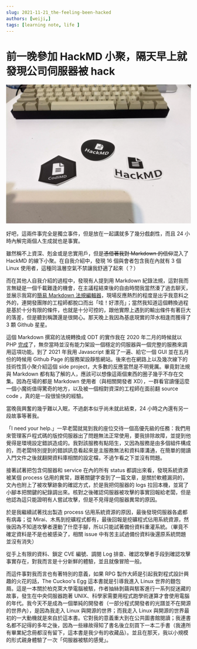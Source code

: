 ```yaml
---
slug: 2021-11-21_the-feeling-been-hacked
authors: [weiji,]
tags: [learning note, life ]
--- 
```


# 前一晚參加 HackMD 小聚，隔天早上就發現公司伺服器被 hack

<head>
  <meta property="og:image" content="https://i.imgur.com/OmCA6cP.jpg" />
</head>

![](./img/stickers.webp)

好吧，這兩件事完全是獨立事件，但是放在一起講就多了幾分戲劇性，而且 24 小時內解完兩個人生成就也是事實。

雖然稱不上資深、剋金或是忠實用戶，但是~~憑借著我對 Markdown 的信仰~~混入了 HackMD 的線下小聚。在自我介紹中，發現 16 個與會者包含我在內就有 3 個 Linux 使用者，這種同溫層空氣不禁讓我舒適了起來（？）

而在其他人自我介紹的過程中，發現有人提到用 Markdown 紀錄法規，這對我而言無疑是一個千載難逢的機會，在主議程結束後的自由時間我當然湊了過去聊天，並展示我寫的[簡易 Markdown 法規編輯器](https://github.com/FlySkyPie/markdown-regulation-editor)，現場反應熱烈的程度是出乎我意料之外的，連開發團隊的工程師都脫口而出「哇！好漂亮」；當然我知道這個轉換過程是基於十分有限的條件，也就是十分可控的，跟他實際上遇到的輸出條件有著巨大的落差，但是聽到稱讚還是很開心。那天晚上我因為基底現實的萍水相逢而獲得了 3 顆 Github 星星。

這個 Markdown 撰寫的法規轉換成 ODT 的實作我在 2020 年二月的時候就以 PHP [完成](https://github.com/FlySkyPie/regulation-odt)了，無奈當時並沒有能力架設一個穩定的伺服器與一個完整的服務來調用這項功能。到了 2021 年我用 Javascript 重寫了一遍、給它一個 GUI 並在五月份的時候用 Github Page 的服務架設靜態網站。後來也在網路上以及幾次線下的技術性質小聚介紹這個 side project，大多數的反應當然是不明覺厲。畢竟對法規與 Markdown 都有點了解的人，應該可以想像這兩個東西的圈子幾乎不存在交集。因為在場的都是 Markdown 使用者（與相關開發者 XD），一群看官讀懂這麼一個小魔術值得驚奇的地方，以及被一個相對資深的工程師在面前翻 source code ，真的是一段很愉快的經驗。

當晚我興奮的幾乎難以入眠，不過劇本似乎尚未就此結束，24 小時之內還有另一段故事等著我。

「I need your help.」一早老闆就晃到我的座位交待一個高優先級的任務：我們用來管理客戶程式碼的版控伺服器出了問題無法正常使用，要我排除故障，並提到他覺得是環境設定錯誤造成的。我對該服務有點陌生，又因為服務是由多個組件構成的，而老闆特別提到的錯誤訊息看起來是主服務無法和資料庫溝通，在簡單的閱讀入門文件之後就翻開資料庫相關的設定檔，不過乍看之下並沒有問題。

接著試著把包含伺服器和 service 在內的所有 status 都調出來看，發現系統資源被某個 process 佔用的異常，跟著關鍵字查到了一篇文章，是關於軟體漏洞的，文內也附上了被攻擊跡象的確認方式，於是我把伺服器的 logs 拉回本機，並寫了小腳本把關鍵的紀錄調出來。核對之後確認伺服器被攻擊的事實回報給老闆，但是他認為這只能證明有人嘗試攻擊，但是不見得是伺服器異常的原因。

於是我繼續試著找出製造 process 佔用系統資源的原因，最後發現伺服器各處都有病毒；從 Mirai、木馬到挖礦程式都有，最後回報是挖礦程式佔用系統資源，然後因為不知道攻擊者還動了什麼手腳，所以只能試著備份資料重灌系統。（畢竟不確定資料是不是也被感染了，相關 issue 中有苦主試過備份資料後還原系統問題並沒有消失）

從手上有限的資料、鎖定 CVE 編號、調閱 Log 排查、確認攻擊者手段到確認攻擊事實存在，對我而言是十分新鮮的體驗，並且就像冒險一般。

而這件事對我而言也有著特別的意義，如果 RPG 製作大師是引起我對程式設計興趣的火花的話，The Cuckoo's Egg 這本書就是引導我進入 Linux 世界的麵包屑。這是一本關於柏克萊大學電腦被駭，作者抽絲剝繭與駭客進行一系列捉迷藏的故事，發生在中央伺服器跑著 UNIX、科學家需要用程式跑學術運算才會使用電腦的年代。我今天不是成為一個單純的開發者（一部分程式開發者的光譜並不在開源的世界內），是因為我走入 Linux 與開源的世界；而我走入 Linux 與開源的世界最初的一大動機就是來自於這本書。它對我的意義重大到在公共圖書館閱讀；我連書名都不記得的多年之後，因為一些緣故得知了書名後立刻買下一本二手書（我連所有畢業紀念冊都沒有留下，這本書是我少有的收藏品）。並且在那天，我以小規模的形式親身體驗了一次「伺服器被駭的感覺」。